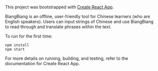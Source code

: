 This project was bootstrapped with [Create React App](https://github.com/facebookincubator/create-react-app).

BiangBiang is an offline, user-friendly tool for Chinese learners (who are English speakers). Users can input strings of Chinese and use BiangBiang to read through and translate phrases within the text.

To run for the first time:
```
npm install
npm start
```

For more details on running, building, and testing, refer to the documentation for Create React App.
